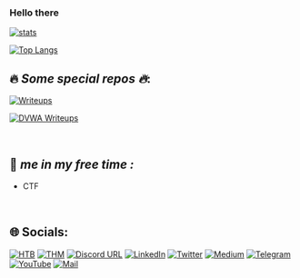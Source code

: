 ### Hello there 

[![stats](https://github-readme-stats-sigma-five.vercel.app/api?username=Aftab700&theme=tokyonight&show_icons=true&count_private=true)](#hello-there)

[![Top Langs](https://github-readme-stats-sigma-five.vercel.app/api/top-langs/?username=Aftab700&layout=compact&theme=codeSTACKr)](#hello-there)


## :fire: _Some special repos :fire:_:


[![Writeups](https://github-readme-stats-sigma-five.vercel.app/api/pin/?username=Aftab700&theme=codeSTACKr&repo=Writeups&show_icons=true)](https://github.com/Aftab700/Writeups#readme)

[![DVWA Writeups](https://github-readme-stats-sigma-five.vercel.app/api/pin/?username=Aftab700&theme=aura&repo=DVWA-Writeup&show_icons=true)](https://github.com/Aftab700/DVWA-Writeup#readme)  


<br>

## 💫 _me in my free time :_ 
- CTF

<br>

## 🌐 Socials:


[![HTB](https://img.shields.io/badge/-HackTheBox-000000?style=plastic&logo=hackthebox)](https://app.hackthebox.com/profile/668328) 
[![THM](https://img.shields.io/badge/-TryHackMe-000000?logo=tryhackme&logoColor=red&style=plastic)](https://tryhackme.com/p/Aftab700) 
[![Discord URL](https://img.shields.io/badge/-Discord-000000?logo=discord&style=plastic)](http://discordapp.com/users/759615120820928513) 
[![LinkedIn](https://img.shields.io/badge/-LinkedIn-000000?logo=linkedin&style=plastic)](https://linkedin.com/in/aftab-sama)
[![Twitter](https://img.shields.io/badge/-Twitter-000000?style=plastic&logo=Twitter)](https://twitter.com/AftabSama700) 
[![Medium](https://img.shields.io/badge/-Medium-000000?logo=medium&style=plastic)](https://medium.com/@Aftab700) 
[![Telegram](https://img.shields.io/badge/-Telegram-000000?style=plastic&logo=Telegram)](https://tttttt.me/Jack_Sparrow_1337) 
[![YouTube](https://img.shields.io/badge/-YouTube-000000?style=plastic&logo=YouTube&logoColor=FC2503)](https://youtube.com/@Aftab700) 
[![Mail](https://img.shields.io/badge/-Mail-000000?style=plastic&logo=gmail&logoColor=FC2503)](mailto:mrmr40873@gmail.com) 
<!-- [![Instagram](https://img.shields.io/badge/-Instagram-000000?style=plastic&logo=Instagram)](https://instagram.com/aftab__sama)  -->





<!--
**Aftab700/Aftab700** is a ✨ _special_ ✨ repository because its `README.md` (this file) appears on your GitHub profile.

Here are some ideas to get you started:

- 🔭 I’m currently working on ...
- 🌱 I’m currently learning ...
- 👯 I’m looking to collaborate on ...
- 🤔 I’m looking for help with ...
- 💬 Ask me about ...
- 📫 How to reach me: ...
- 😄 Pronouns: ...
- ⚡ Fun fact: ...
-->
